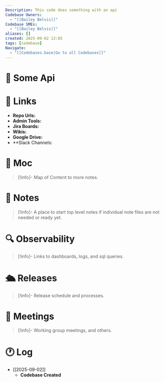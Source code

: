 ```yaml
---
Description: This code does something with an api
Codebase Owners:
  - "[[Bailey Belvis]]"
Codebase SMEs:
  - "[[Bailey Belvis]]"
aliases: []
created: 2025-09-02 13:03
tags: [codebase]
Navigate:
  - "[[Codebases.base|Go to all Codebases]]"
---
```

# 💾 Some Api

# 🔗 Links

- **Repo Urls:** 
- **Admin Tools:** 
- **Jira Boards:** 
- **Wikis:** 
- **Google Drive:** 
- **Slack Channels: 

# 🧭 Moc

> [!info]-
> Map of Content to more notes.

# 📓 Notes

> [!info]-
> A place to start top level notes if individual note files are not needed or ready yet.

# 🔍 Observability

> [!info]-
> Links to dashboards, logs, and sql queries.

# 🛳 Releases

> [!info]-
> Release schedule and processes.

# 📆 Meetings

> [!info]-
> Working group meetings, and others.

# 🕐 Log

- [[2025-09-02]]
	- **Codebase Created**
